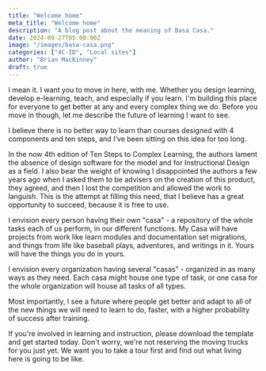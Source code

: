 ```yaml
---
title: "Welcome home"
meta_title: "Welcome home"
description: "A blog post about the meaning of Basa Casa."
date: 2024-09-27T05:00:00Z
image: "/images/basa-casa.png"
categories: ["4C-ID", "Local sites"]
author: "Brian MacKinney"
draft: true
---
```


I mean it. I want you to move in here, with me. Whether you design learning, develop e-learning, teach, and especially if you learn. I'm building this place for everyone to get better at any and every complex thing we do. Before you move in though, let me describe the future of learning I want to see.

I believe there is no better way to learn than courses designed with 4 components and ten steps, and I've been sitting on this idea for too long.

In the now 4th edition of Ten Steps to Complex Learning, the authors lament the absence of design software for the model and for Instructional Design as a field. I also bear the weight of knowing I disappointed the authors a few years ago when I asked them to be advisers on the creation of this product, they agreed, and then I lost the competition and allowed the work to languish. This is the attempt at filling this need, that I believe has a great opportunity to succeed, because it is free to use.

I envision every person having their own "casa" - a repository of the whole tasks each of us perform, in our different functions. My Casa will have projects from work like learn modules and documentation set migrations, and things from life like baseball plays, adventures, and writings in it. Yours will have the things you do in yours.

I envision every organization having several "casas" - organized in as many ways as they need. Each casa might house one type of task, or one casa for the whole organization will house all tasks of all types. 

Most importantly, I see a future where people get better and adapt to all of the new things we will need to learn to do, faster, with a higher probability of success after training.

If you're involved in learning and instruction, please download the template and get started today. Don't worry, we're not reserving the moving trucks for you just yet. We want you to take a tour first and find out what living here is going to be like. 
